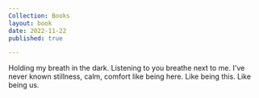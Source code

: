 ```yaml
---
Collection: Books
layout: book
date: 2022-11-22
published: true

---
```

Holding my breath in the dark. Listening to you breathe next to me. I've never known stillness, calm, comfort like being here. Like being this. Like being us.